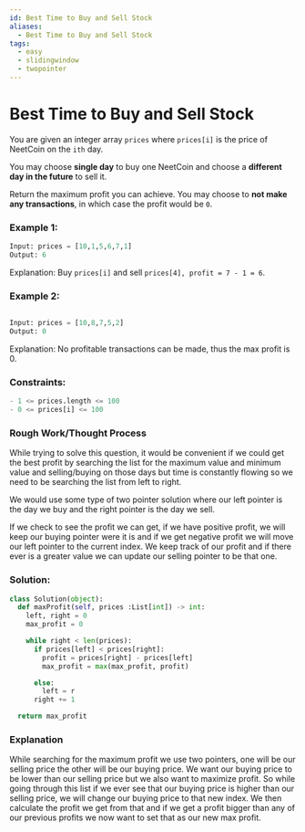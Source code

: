 ```yaml
---
id: Best Time to Buy and Sell Stock
aliases:
  - Best Time to Buy and Sell Stock
tags:
  - easy
  - slidingwindow
  - twopointer
---
```


# Best Time to Buy and Sell Stock

You are given an integer array `prices` where `prices[i]` is the price of NeetCoin on the `ith` day. 

You may choose **single day** to buy one NeetCoin and choose a **different day in the future** to sell it. 

Return the maximum profit you can achieve. You may choose to **not make any transactions**, in which case the profit would be `0`. 

### Example 1: 
```python
Input: prices = [10,1,5,6,7,1]
Output: 6
```

Explanation: Buy `prices[i]` and sell `prices[4], profit = 7 - 1 = 6`.

### Example 2:
```python

Input: prices = [10,8,7,5,2]
Output: 0
```
Explanation: No profitable transactions can be made, thus the max profit is 0.

### Constraints:
```python
- 1 <= prices.length <= 100
- 0 <= prices[i] <= 100 
```
### Rough Work/Thought Process 

While trying to solve this question, it would be convenient if we could get the best profit by searching the list for the maximum value and minimum value and selling/buying on those days but time is constantly flowing so we need to be searching the list from left to right. 

We would use some type of two pointer solution where our left pointer is the day we buy and the right pointer is the day we sell. 

If we check to see the profit we can get, if we have positive profit, we will keep our buying pointer were it is and if we get negative profit we will move our left pointer to the current index. We keep track of our profit and if there ever is a greater value we can update our selling pointer to be that one. 

### Solution:
```python
class Solution(object):
  def maxProfit(self, prices :List[int]) -> int: 
    left, right = 0 
    max_profit = 0

    while right < len(prices):
      if prices[left] < prices[right]: 
        profit = prices[right] - prices[left] 
        max_profit = max(max_profit, profit)

      else:
        left = r
      right += 1

  return max_profit
```
### Explanation
While searching for the maximum profit we use two pointers, one will be our selling price the other will be our buying price. We want our buying price to be lower than our selling price but we also want to maximize profit. So while going through this list if we ever see that our buying price is higher than our selling price, we will change our buying price to that new index. We then calculate the profit we get from that and if we get a profit bigger than any of our previous profits we now want to set that as our new max profit. 

